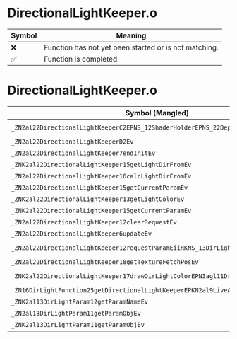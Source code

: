 # DirectionalLightKeeper.o
| Symbol | Meaning 
| ------------- | ------------- 
| :x: | Function has not yet been started or is not matching. 
| :white_check_mark: | Function is completed. 


# DirectionalLightKeeper.o
| Symbol (Mangled) | Symbol (Demangled) | Decompiled? |
| ------------- |  ------------- | ------------- |
| `_ZN2al22DirectionalLightKeeperC2EPNS_12ShaderHolderEPNS_22DepthShadowMapDirectorE` | `al::DirectionalLightKeeper::DirectionalLightKeeper(al::ShaderHolder *,al::DepthShadowMapDirector *)` | :x: |
| `_ZN2al22DirectionalLightKeeperD2Ev` | `al::DirectionalLightKeeper::~DirectionalLightKeeper()` | :x: |
| `_ZN2al22DirectionalLightKeeper7endInitEv` | `al::DirectionalLightKeeper::endInit(void)` | :x: |
| `_ZNK2al22DirectionalLightKeeper15getLightDirFromEv` | `al::DirectionalLightKeeper::getLightDirFrom(void)const` | :x: |
| `_ZN2al22DirectionalLightKeeper16calcLightDirFromEv` | `al::DirectionalLightKeeper::calcLightDirFrom(void)` | :x: |
| `_ZN2al22DirectionalLightKeeper15getCurrentParamEv` | `al::DirectionalLightKeeper::getCurrentParam(void)` | :x: |
| `_ZNK2al22DirectionalLightKeeper13getLightColorEv` | `al::DirectionalLightKeeper::getLightColor(void)const` | :x: |
| `_ZNK2al22DirectionalLightKeeper15getCurrentParamEv` | `al::DirectionalLightKeeper::getCurrentParam(void)const` | :x: |
| `_ZN2al22DirectionalLightKeeper12clearRequestEv` | `al::DirectionalLightKeeper::clearRequest(void)` | :x: |
| `_ZN2al22DirectionalLightKeeper6updateEv` | `al::DirectionalLightKeeper::update(void)` | :x: |
| `_ZN2al22DirectionalLightKeeper12requestParamEiiRKNS_13DirLightParamE` | `al::DirectionalLightKeeper::requestParam(int,int,al::DirLightParam const&)` | :x: |
| `_ZN2al22DirectionalLightKeeper18getTextureFetchPosEv` | `al::DirectionalLightKeeper::getTextureFetchPos(void)` | :x: |
| `_ZNK2al22DirectionalLightKeeper17drawDirLightColorEPN3agl11DrawContextE` | `al::DirectionalLightKeeper::drawDirLightColor(agl::DrawContext *)const` | :x: |
| `_ZN16DirLightFunction25getDirectionalLightKeeperEPKN2al9LiveActorE` | `DirLightFunction::getDirectionalLightKeeper(al::LiveActor const*)` | :x: |
| `_ZNK2al13DirLightParam12getParamNameEv` | `al::DirLightParam::getParamName(void)const` | :x: |
| `_ZN2al13DirLightParam11getParamObjEv` | `al::DirLightParam::getParamObj(void)` | :x: |
| `_ZNK2al13DirLightParam11getParamObjEv` | `al::DirLightParam::getParamObj(void)const` | :x: |
